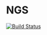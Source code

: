 # NGS

[![Build Status](https://travis-ci.org/mgvel/NGS.jl.svg?branch=master)](https://travis-ci.org/mgvel/NGS.jl)
